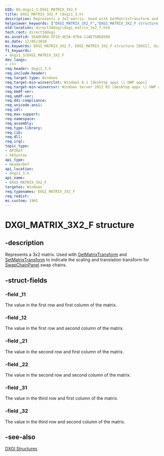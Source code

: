 ```yaml
---
UID: NS:dxgi1_3.DXGI_MATRIX_3X2_F
title: DXGI_MATRIX_3X2_F (dxgi1_3.h)
description: Represents a 3x2 matrix. Used with GetMatrixTransform and SetMatrixTransform to indicate the scaling and translation transform for SwapChainPanel swap chains.helpviewer_keywords: ["DXGI_MATRIX_3X2_F","DXGI_MATRIX_3X2_F structure [DXGI]","direct3ddxgi.dxgi_matrix_3x2_f","dxgi1_3/DXGI_MATRIX_3X2_F"]
old-location: direct3ddxgi\dxgi_matrix_3x2_f.htm
tech.root: direct3ddxgi
ms.assetid: 5EA0FAD4-5F19-4E5A-97D4-11AE750E8560
ms.date: 12/05/2018
ms.keywords: DXGI_MATRIX_3X2_F, DXGI_MATRIX_3X2_F structure [DXGI], direct3ddxgi.dxgi_matrix_3x2_f, dxgi1_3/DXGI_MATRIX_3X2_F
f1_keywords:
- dxgi1_3/DXGI_MATRIX_3X2_F
dev_langs:
- c++
req.header: dxgi1_3.h
req.include-header: 
req.target-type: Windows
req.target-min-winverclnt: Windows 8.1 [desktop apps \| UWP apps]
req.target-min-winversvr: Windows Server 2012 R2 [desktop apps \| UWP apps]
req.kmdf-ver: 
req.umdf-ver: 
req.ddi-compliance: 
req.unicode-ansi: 
req.idl: 
req.max-support: 
req.namespace: 
req.assembly: 
req.type-library: 
req.lib: 
req.dll: 
req.irql: 
topic_type:
- APIRef
- kbSyntax
api_type:
- HeaderDef
api_location:
- dxgi1_3.h
api_name:
- DXGI_MATRIX_3X2_F
targetos: Windows
req.typenames: DXGI_MATRIX_3X2_F
req.redist: 
ms.custom: 19H1
---
```


# DXGI_MATRIX_3X2_F structure


## -description


Represents a 3x2 matrix. Used with <a href="https://docs.microsoft.com/windows/desktop/api/dxgi1_3/nf-dxgi1_3-idxgiswapchain2-getmatrixtransform">GetMatrixTransform</a> and <a href="https://docs.microsoft.com/windows/desktop/api/dxgi1_3/nf-dxgi1_3-idxgiswapchain2-setmatrixtransform">SetMatrixTransform</a> to indicate the scaling and translation transform for <a href="https://docs.microsoft.com/uwp/api/windows.ui.xaml.controls.swapchainpanel0">SwapChainPanel</a> swap chains.


## -struct-fields




### -field _11

The value in the first row and first column of the matrix.


### -field _12

The value in the first row and second column of the matrix.


### -field _21

The value in the second row and first column of the matrix.


### -field _22

The value in the second row and second column of the matrix.


### -field _31

The value in the third row and first column of the matrix.


### -field _32

The value in the third row and second column of the matrix.


## -see-also




<a href="https://docs.microsoft.com/windows/desktop/direct3ddxgi/d3d10-graphics-reference-dxgi-structures">DXGI Structures</a>
 

 

